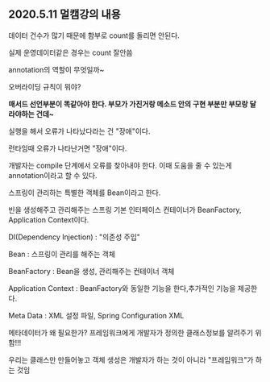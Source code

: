 ## 2020.5.11 멀캠강의 내용



데이터 건수가 많기 때문에 함부로 count를 돌리면 안된다.

실제 운영데이터같은 경우는 count 잘안씀





annotation의 역할이 무엇일까~



오버라이딩 규칙이 뭐야?

**매서드 선언부분이 똑같아야 한다. 부모가 가진거랑 메소드 안의 구현 부분만 부모랑 달라야하는 건데~**



실행을 해서 오류가 나타났다라는 건 "장애"이다.

런타임때 오류가 나타난거면 "장애"이다.



개발자는 compile 단계에서 오류를 찾아내야 한다. 이때 도움을 줄 수 있는게 annotation이라고 할 수 있다.





스프링이 관리하는 특별한 객체를 Bean이라고 한다.



빈을 생성해주고 관리해주는 스프링 기본 인터페이스 컨테이너가 BeanFactory, Application Context이다.



DI(Dependency Injection) : "의존성 주입"

Bean : 스프링이 관리를 해주는 객체

BeanFactory : Bean을 생성, 관리해주는 컨테이너 객체

Application Context : BeanFactory와 동일한 기능을 한다,추가적인 기능을 제공한다.

Meta Data : XML 설정 파일, Spring Configuration XML



메타데이터가 왜 필요한가?  프레임워크에게 개발자가 정의한 클래스정보를 알려주기 위함!!!

우리는 클래스만 만들어놓고 객체 생성은 개발자가 하는 것이 아니라 "프레임워크"가 하는 것임